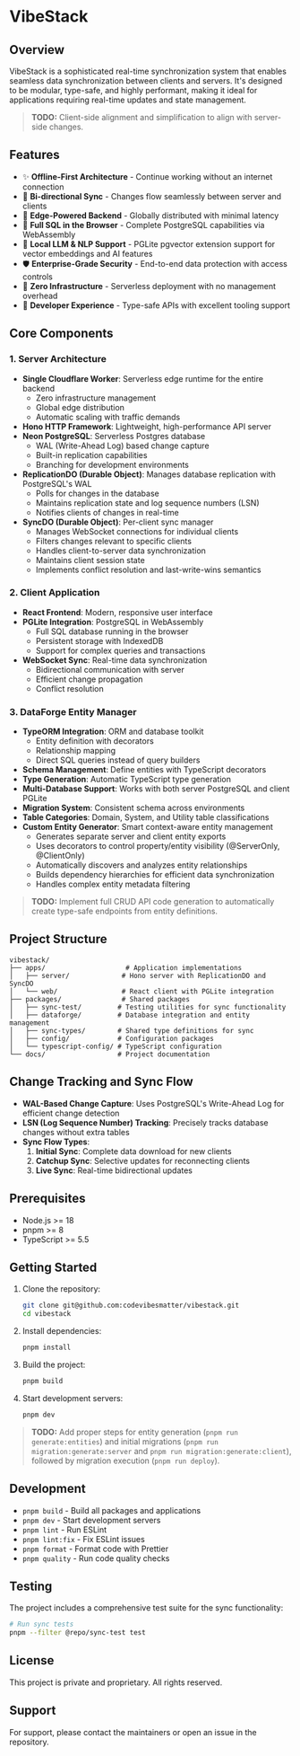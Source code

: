 # VibeStack

## Overview

VibeStack is a sophisticated real-time synchronization system that enables seamless data synchronization between clients and servers. It's designed to be modular, type-safe, and highly performant, making it ideal for applications requiring real-time updates and state management.

> **TODO:** Client-side alignment and simplification to align with server-side changes.

## Features

- ✨ **Offline-First Architecture** - Continue working without an internet connection
- 🔄 **Bi-directional Sync** - Changes flow seamlessly between server and clients
- 🚀 **Edge-Powered Backend** - Globally distributed with minimal latency
- 💾 **Full SQL in the Browser** - Complete PostgreSQL capabilities via WebAssembly
- 🧠 **Local LLM & NLP Support** - PGLite pgvector extension support for vector embeddings and AI features
- 🛡️ **Enterprise-Grade Security** - End-to-end data protection with access controls
- 🔌 **Zero Infrastructure** - Serverless deployment with no management overhead
- 🧰 **Developer Experience** - Type-safe APIs with excellent tooling support


## Core Components

### 1. Server Architecture

- **Single Cloudflare Worker**: Serverless edge runtime for the entire backend
  - Zero infrastructure management
  - Global edge distribution
  - Automatic scaling with traffic demands
- **Hono HTTP Framework**: Lightweight, high-performance API server
- **Neon PostgreSQL**: Serverless Postgres database
  - WAL (Write-Ahead Log) based change capture
  - Built-in replication capabilities
  - Branching for development environments
- **ReplicationDO (Durable Object)**: Manages database replication with PostgreSQL's WAL
  - Polls for changes in the database
  - Maintains replication state and log sequence numbers (LSN)
  - Notifies clients of changes in real-time
- **SyncDO (Durable Object)**: Per-client sync manager
  - Manages WebSocket connections for individual clients
  - Filters changes relevant to specific clients
  - Handles client-to-server data synchronization
  - Maintains client session state
  - Implements conflict resolution and last-write-wins semantics

### 2. Client Application

- **React Frontend**: Modern, responsive user interface
- **PGLite Integration**: PostgreSQL in WebAssembly
  - Full SQL database running in the browser
  - Persistent storage with IndexedDB
  - Support for complex queries and transactions
- **WebSocket Sync**: Real-time data synchronization
  - Bidirectional communication with server
  - Efficient change propagation
  - Conflict resolution

### 3. DataForge Entity Manager

- **TypeORM Integration**: ORM and database toolkit
  - Entity definition with decorators
  - Relationship mapping
  - Direct SQL queries instead of query builders
- **Schema Management**: Define entities with TypeScript decorators
- **Type Generation**: Automatic TypeScript type generation
- **Multi-Database Support**: Works with both server PostgreSQL and client PGLite
- **Migration System**: Consistent schema across environments
- **Table Categories**: Domain, System, and Utility table classifications
- **Custom Entity Generator**: Smart context-aware entity management
  - Generates separate server and client entity exports
  - Uses decorators to control property/entity visibility (@ServerOnly, @ClientOnly)
  - Automatically discovers and analyzes entity relationships
  - Builds dependency hierarchies for efficient data synchronization
  - Handles complex entity metadata filtering

> **TODO:** Implement full CRUD API code generation to automatically create type-safe endpoints from entity definitions.

## Project Structure

```
vibestack/
├── apps/                    # Application implementations
│   ├── server/             # Hono server with ReplicationDO and SyncDO
│   └── web/                # React client with PGLite integration
├── packages/               # Shared packages
│   ├── sync-test/         # Testing utilities for sync functionality
│   ├── dataforge/         # Database integration and entity management
│   ├── sync-types/        # Shared type definitions for sync
│   ├── config/            # Configuration packages
│   └── typescript-config/ # TypeScript configuration
└── docs/                  # Project documentation
```

## Change Tracking and Sync Flow

- **WAL-Based Change Capture**: Uses PostgreSQL's Write-Ahead Log for efficient change detection
- **LSN (Log Sequence Number) Tracking**: Precisely tracks database changes without extra tables
- **Sync Flow Types**:
  1. **Initial Sync**: Complete data download for new clients
  2. **Catchup Sync**: Selective updates for reconnecting clients
  3. **Live Sync**: Real-time bidirectional updates

## Prerequisites

- Node.js >= 18
- pnpm >= 8
- TypeScript >= 5.5

## Getting Started

1. Clone the repository:
   ```bash
   git clone git@github.com:codevibesmatter/vibestack.git
   cd vibestack
   ```

2. Install dependencies:
   ```bash
   pnpm install
   ```

3. Build the project:
   ```bash
   pnpm build
   ```

4. Start development servers:
   ```bash
   pnpm dev
   ```

> **TODO:** Add proper steps for entity generation (`pnpm run generate:entities`) and initial migrations (`pnpm run migration:generate:server` and `pnpm run migration:generate:client`), followed by migration execution (`pnpm run deploy`).

## Development

- `pnpm build` - Build all packages and applications
- `pnpm dev` - Start development servers
- `pnpm lint` - Run ESLint
- `pnpm lint:fix` - Fix ESLint issues
- `pnpm format` - Format code with Prettier
- `pnpm quality` - Run code quality checks

## Testing

The project includes a comprehensive test suite for the sync functionality:

```bash
# Run sync tests
pnpm --filter @repo/sync-test test
```

## License

This project is private and proprietary. All rights reserved.

## Support

For support, please contact the maintainers or open an issue in the repository. 